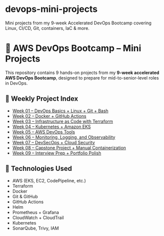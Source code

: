 # devops-mini-projects
Mini projects from my 9-week Accelerated DevOps Bootcamp covering Linux, CI/CD, Git, containers, IaC &amp; more.

# 🚀 AWS DevOps Bootcamp – Mini Projects

This repository contains 9 hands-on projects from my **9-week accelerated AWS DevOps Bootcamp**, designed to prepare for mid-to-senior-level roles in DevOps.

## 📅 Weekly Project Index

- [Week 01 – DevOps Basics + Linux + Git + Bash](./week-01/)
- [Week 02 – Docker + GitHub Actions](./week-02/)
- [Week 03 – Infrastructure as Code with Terraform](./week-03/)
- [Week 04 – Kubernetes + Amazon EKS](./week-04/)
- [Week 05 – AWS DevOps Tools](./week-05/)
- [Week 06 – Monitoring, Logging, and Observability](./week-06/)
- [Week 07 – DevSecOps + Cloud Security](./week-07/)
- [Week 08 – Capstone Project + Manual Containerization](./week-08/)
- [Week 09 – Interview Prep + Portfolio Polish](./week-09/)

## 🔧 Technologies Used

- AWS (EKS, EC2, CodePipeline, etc.)
- Terraform
- Docker
- Git & GitHub
- GitHub Actions
- Helm
- Prometheus + Grafana
- CloudWatch + CloudTrail
- Kubernetes
- SonarQube, Trivy, IAM

